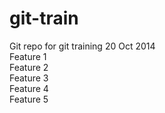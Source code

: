 git-train
=========

Git repo for git training 20 Oct 2014 <br>
Feature 1 <br>
Feature 2 <br>
Feature 3 <br>
Feature 4 <br>
Feature 5 <br>